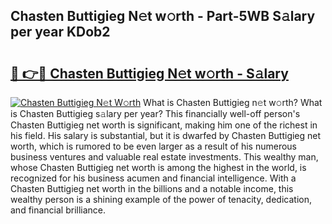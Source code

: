 ## Chasten Buttigieg N𝚎t w𝚘rth - Part-5WB S𝚊lary per year KDob2

# <h2><a href="http://gc0drp.nevu.top/?p=Chasten+Buttigieg">🔗 👉🔴 Chasten Buttigieg N𝚎t w𝚘rth - S𝚊lary</a></h2>

[![Chasten Buttigieg N𝚎t W𝚘rth](https://i.imgur.com/Oavwk0R.jpeg)](http://gc0drp.nevu.top/?p=Chasten+Buttigieg)
What is Chasten Buttigieg n𝚎t w𝚘rth? What is Chasten Buttigieg s𝚊lary per year?
This financially well-off person's Chasten Buttigieg net worth is significant, making him one of the richest in his field. His salary is substantial, but it is dwarfed by Chasten Buttigieg net worth, which is rumored to be even larger as a result of his numerous business ventures and valuable real estate investments. This wealthy man, whose Chasten Buttigieg net worth is among the highest in the world, is recognized for his business acumen and financial intelligence. With a Chasten Buttigieg net worth in the billions and a notable income, this wealthy person is a shining example of the power of tenacity, dedication, and financial brilliance.
